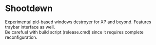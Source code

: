 # Shootdøwn
Experimental pid-based windows destroyer for XP and beyond. Features traybar interface as well.  
Be carefuel with build script (release.cmd) since it requires complete reconfiguration.  
